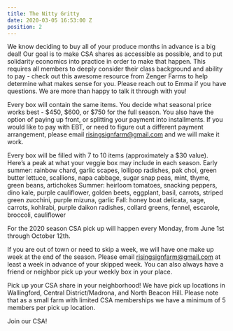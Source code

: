 ```yaml
---
title: The Nitty Gritty
date: 2020-03-05 16:53:00 Z
position: 2
---
```


We know deciding to buy all of your produce months in advance is a big deal! Our goal is to make CSA shares as accessible as possible, and to put solidarity economics into practice in order to make that happen. This requires all members to deeply consider their class background and ability to pay - check out this awesome resource from Zenger Farms to help determine what makes sense for you. Please reach out to Emma if you have questions. We are more than happy to talk it through with you!

Every box will contain the same items. You decide what seasonal price works best - $450, $600, or $750 for the full season. You also have the option of paying up front, or splitting your payment into installments. If you would like to pay with EBT, or need to figure out a different payment arrangement, please email risingsignfarm@gmail.com and we will make it work. 

Every box will be filled with 7 to 10 items (approximately a $30 value). Here’s a peak at what your veggie box may include in each season. 
Early summer: rainbow chard, garlic scapes, lollipop radishes, pak choi, green butter lettuce, scallions, napa cabbage, sugar snap peas, mint, thyme, green beans, artichokes
Summer: heirloom tomatoes, snacking peppers, dino kale, purple cauliflower, golden beets, eggplant, basil, carrots, striped green zucchini, purple mizuna, garlic
Fall: honey boat delicata, sage, carrots, kohlrabi, purple daikon radishes, collard greens, fennel, escarole, broccoli, cauliflower

For the 2020 season CSA pick up will happen every Monday, from June 1st through October 12th. 

If you are out of town or need to skip a week, we will have one make up week at the end of the season. Please email risingsignfarm@gmail.com at least a week in advance of your skipped week. You can also always have a friend or neighbor pick up your weekly box in your place.

Pick up your CSA share in your neighborhood! We have pick up locations in Wallingford, Central District/Madrona, and North Beacon Hill. Please note that as a small farm with limited CSA memberships we have a minimum of 5 members per pick up location.

Join our CSA!